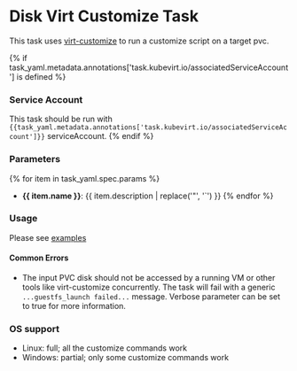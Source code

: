 # Disk Virt Customize Task

This task uses [virt-customize](https://libguestfs.org/virt-customize.1.html) to run a customize script on a target pvc.

{% if task_yaml.metadata.annotations['task.kubevirt.io/associatedServiceAccount'] is defined %}
### Service Account

This task should be run with `{{task_yaml.metadata.annotations['task.kubevirt.io/associatedServiceAccount']}}` serviceAccount.
{% endif %}

### Parameters

{% for item in task_yaml.spec.params %}
- **{{ item.name }}**: {{ item.description | replace('"', '`') }}
{% endfor %}

### Usage

Please see [examples](examples)

#### Common Errors

- The input PVC disk should not be accessed by a running VM or other tools like virt-customize concurrently.
The task will fail with a generic `...guestfs_launch failed...` message.
Verbose parameter can be set to true for more information.

### OS support

- Linux: full; all the customize commands work
- Windows: partial; only some customize commands work
